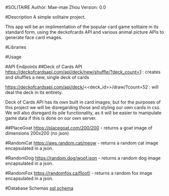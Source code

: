 #SOLITAIRE
Author: Mae-mae Zhou
Version: 0.0

#Description
A simple solitaire project.

This app will be an implimentation of the popular card game solitaire in its standard form, using the deckofcards API and various animal picture APIs to generate face card images.

#Libraries

#Usage

#API Endpoints
##Deck of Cards API
https://deckofcardsapi.com/api/deck/new/shuffle/?deck_count=1 : creates and shuffles a new, single deck of cards

https://deckofcardsapi.com/api/deck/<<deck_id>>/draw/?count=52 : will deal the deck in its entirety.

Deck of Cards API has its own built in card images, but for the purposes of this project we will be disregarding those and styling our own cards in css. We will also disregard its pile functionality, as it will be easier to manipulate game data if this is done on our own server.

##PlaceGoat
https://placegoat.com/200/200 - returns a goat image of dimensions 200x200 (no json)

#RandomCat
https://aws.random.cat/meow - returns a random cat image encapsulated in a json.

#RandomDog
https://random.dog/woof.json - returns a random dog image encapsulated in a json.

#RandomFox
https://randomfox.ca/floof/ - returns a random fox image encapsulated in a json.

#Database Schemas
[sql schema](./assets/schema.sql)
